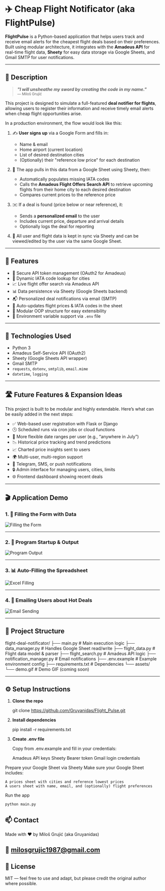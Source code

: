 # ✈️ Cheap Flight Notificator (aka **FlightPulse**)

**FlightPulse** is a Python-based application that helps users track and receive email alerts for the cheapest flight deals based on their preferences. Built using modular architecture, it integrates with the **Amadeus API** for real-time flight data, **Sheety** for easy data storage via Google Sheets, and Gmail SMTP for user notifications.

---

## 🎯 Description
> ***"I will unsheathe my sword by creating the code in my name."***  
> <sub>— Miloš Grujić</sub>

This project is designed to simulate a full-featured **deal notifier for flights**, allowing users to register their information and receive timely email alerts when cheap flight opportunities arise.

In a production environment, the flow would look like this:

1. ✍️ **User signs up** via a Google Form and fills in:
   - Name & email
   - Home airport (current location)
   - List of desired destination cities
   - (Optionally) their "reference low price" for each destination

2. 🧠 The app pulls in this data from a Google Sheet using Sheety, then:
   - Automatically populates missing IATA codes
   - Calls the **Amadeus Flight Offers Search API** to retrieve upcoming flights from their home city to each desired destination
   - Compares current prices to the reference price

3. ✉️ If a deal is found (price below or near reference), it:
   - Sends a **personalized email** to the user
   - Includes current price, departure and arrival details
   - Optionally logs the deal for reporting

4. 🧼 All user and flight data is kept in sync via Sheety and can be viewed/edited by the user via the same Google Sheet.

---

## 🧩 Features

- 🔐 Secure API token management (OAuth2 for Amadeus)
- 🛫 Dynamic IATA code lookup for cities
- 📈 Live flight offer search via Amadeus API
- 📊 Data persistence via Sheety (Google Sheets backend)
- 📬 Personalized deal notifications via email (SMTP)
- 🔁 Auto-updates flight prices & IATA codes in the sheet
- 🧱 Modular OOP structure for easy extensibility
- 📄 Environment variable support via `.env` file

---

## 🚀 Technologies Used

- Python 3
- Amadeus Self-Service API (OAuth2)
- Sheety (Google Sheets API wrapper)
- Gmail SMTP
- `requests`, `dotenv`, `smtplib`, `email.mime`
- `datetime`, `logging`

---

## 🛣️ Future Features & Expansion Ideas

This project is built to be modular and highly extendable. Here’s what can be easily added in the next steps:

- ✅ Web-based user registration with Flask or Django
- 🕓 Scheduled runs via cron jobs or cloud functions
- 📅 More flexible date ranges per user (e.g., “anywhere in July”)
- 📉 Historical price tracking and trend predictions
- 📈 Charted price insights sent to users
- 🌍 Multi-user, multi-region support
- 🔔 Telegram, SMS, or push notifications
- 🔒 Admin interface for managing users, cities, limits
- 🌐 Frontend dashboard showing recent deals

---

## 🎬 Application Demo

### 1. 📝 Filling the Form with Data  
![Filling the Form](media/filling_the_form.gif)

---

### 2. 📢 Program Startup & Output  
![Program Output](media/program_output.gif)

---

### 3. 📊 Auto-Filling the Spreadsheet  
![Excel Filling](media/excel_filling.gif)

---

### 4. 📧 Emailing Users about Hot Deals  
![Email Sending](media/email.gif)

---

## 📂 Project Structure

flight-deal-notificator/ ├── main.py # Main execution logic ├── data_manager.py # Handles Google Sheet read/write ├── flight_data.py # Flight data model & parser ├── flight_search.py # Amadeus API logic ├── notification_manager.py # Email notifications ├── .env.example # Example environment config ├── requirements.txt # Dependencies └── assets/ └── demo.gif # Demo GIF (coming soon)

---

## ⚙️ Setup Instructions

1. **Clone the repo**  

   git clone https://github.com/Gruyanidas/Flight_Pulse.git
   
2. **Install dependencies**

    pip install -r requirements.txt

3. **Create .env file**

    Copy from .env.example and fill in your credentials:

    Amadeus API keys
    Sheety Bearer token
    Gmail login credentials

Prepare your Google Sheet via Sheety
Make sure your Google Sheet includes:

    A prices sheet with cities and reference lowest prices
    A users sheet with name, email, and (optionally) flight preferences

Run the app

    python main.py

 ## 📫 Contact

Made with ❤️ by Miloš Grujić (aka Gruyanidas)
## 📧 milosgrujic1987@gmail.com
## 🪪 License

MIT — feel free to use and adapt, but please credit the original author where possible.


